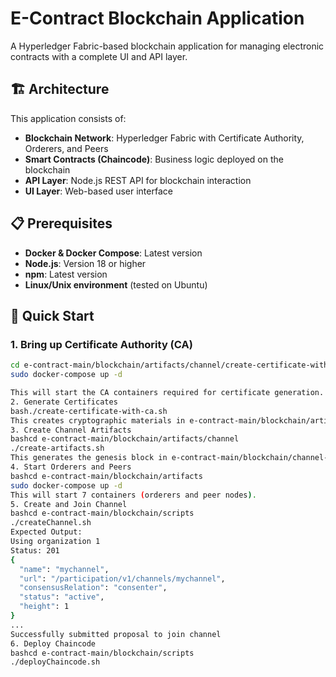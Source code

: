 # E-Contract Blockchain Application

A Hyperledger Fabric-based blockchain application for managing electronic contracts with a complete UI and API layer.

## 🏗️ Architecture

This application consists of:
- **Blockchain Network**: Hyperledger Fabric with Certificate Authority, Orderers, and Peers
- **Smart Contracts (Chaincode)**: Business logic deployed on the blockchain
- **API Layer**: Node.js REST API for blockchain interaction
- **UI Layer**: Web-based user interface

## 📋 Prerequisites

- **Docker & Docker Compose**: Latest version
- **Node.js**: Version 18 or higher
- **npm**: Latest version
- **Linux/Unix environment** (tested on Ubuntu)

## 🚀 Quick Start

### 1. Bring up Certificate Authority (CA)
```bash
cd e-contract-main/blockchain/artifacts/channel/create-certificate-with-ca
sudo docker-compose up -d

This will start the CA containers required for certificate generation.
2. Generate Certificates
bash./create-certificate-with-ca.sh
This creates cryptographic materials in e-contract-main/blockchain/artifacts/channel/crypto-config
3. Create Channel Artifacts
bashcd e-contract-main/blockchain/artifacts/channel
./create-artifacts.sh
This generates the genesis block in e-contract-main/blockchain/channel-artifacts
4. Start Orderers and Peers
bashcd e-contract-main/blockchain/artifacts
sudo docker-compose up -d
This will start 7 containers (orderers and peer nodes).
5. Create and Join Channel
bashcd e-contract-main/blockchain/scripts
./createChannel.sh
Expected Output:
Using organization 1
Status: 201
{
  "name": "mychannel",
  "url": "/participation/v1/channels/mychannel",
  "consensusRelation": "consenter",
  "status": "active",
  "height": 1
}
...
Successfully submitted proposal to join channel
6. Deploy Chaincode
bashcd e-contract-main/blockchain/scripts
./deployChaincode.sh